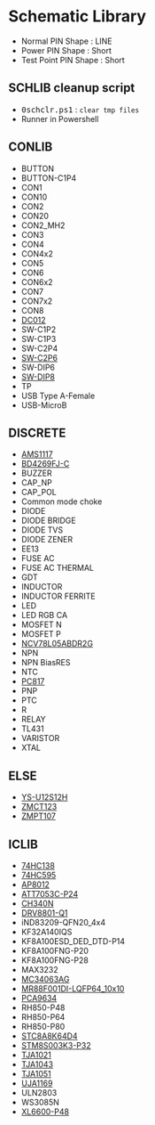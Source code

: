 # Schematic Library
- Normal PIN Shape : LINE
- Power PIN Shape : Short
- Test Point PIN Shape : Short

## SCHLIB cleanup script
- <kbd>0schclr.ps1</kbd> : `clear tmp files`
- Runner in Powershell

## CONLIB
- BUTTON
- BUTTON-C1P4
- CON1
- CON10
- CON2
- CON20
- CON2_MH2
- CON3
- CON4
- CON4x2
- CON5
- CON6
- CON6x2
- CON7
- CON7x2
- CON8
- [DC012](https://atta.szlcsc.com/upload/public/pdf/source/20190827/C16214_DA59F99E888FED58D9833F5341D610B0.pdf)
- SW-C1P2
- SW-C1P3
- SW-C2P4
- [SW-C2P6](https://sten-eswitch-13110800-production.s3.amazonaws.com/system/asset/product_line/data_sheet/61/TL2201.pdf)
- SW-DIP6
- [SW-DIP8](https://atta.szlcsc.com/upload/public/pdf/source/20170330/1490854214069.pdf)
- TP
- USB Type A-Female
- USB-MicroB

## DISCRETE
- [AMS1117](https://atta.szlcsc.com/upload/public/pdf/source/20211011/50CC665C22E3A66C08379A4A74BDA25C.pdf)
- [BD4269FJ-C](https://www.rohm.com.cn/products/power-management/linear-regulators/ldo-regulators-with-voltage-detector/bd4269fj-c-product#productDetail)
- BUZZER
- CAP_NP
- CAP_POL
- Common mode choke
- DIODE
- DIODE BRIDGE
- DIODE TVS
- DIODE ZENER
- EE13
- FUSE AC
- FUSE AC THERMAL
- GDT
- INDUCTOR
- INDUCTOR FERRITE
- LED
- LED RGB CA
- MOSFET N
- MOSFET P
- [NCV78L05ABDR2G](https://www.onsemi.cn/pdf/datasheet/mc78l00a-d.pdf)
- NPN
- NPN BiasRES
- NTC
- [PC817](https://atta.szlcsc.com/upload/public/pdf/source/20170306/1488763820552.pdf)
- PNP
- PTC
- R
- RELAY
- TL431
- VARISTOR
- XTAL

## ELSE
- [YS-U12S12H](https://datasheet.lcsc.com/lcsc/2011161038_ESHION-YS-U12S12H-190649_C910325.pdf)
- [ZMCT123](https://atta.szlcsc.com/upload/public/pdf/source/20171221/C155201_15138395935231195959.pdf)
- [ZMPT107](https://atta.szlcsc.com/upload/public/pdf/source/20170912/C125191_1505207878742963562.pdf)

## ICLIB
- [74HC138](https://atta.szlcsc.com/upload/public/pdf/source/20211021/7B625A47246E82620A06819DCE700E08.pdf)
- [74HC595](https://atta.szlcsc.com/upload/public/pdf/source/20201103/C481686_D690E9B0C1648AC2CC2EC3C4114C4C08.pdf)
- [AP8012](https://www.chipown.com.cn/cn/prodetails/118/1871.html)
- [ATT7053C-P24](https://www.hitrendtech.com/public/upload/file/20220207/15c20055d815cd15259d0e2b4660462d.pdf)
- [CH340N](http://www.wch.cn/products/CH340.html?from=list)
- [DRV8801-Q1](https://www.ti.com.cn/product/cn/DRV8801-Q1)
- iND83209-QFN20_4x4
- KF32A140IQS
- KF8A100ESD_DED_DTD-P14
- KF8A100FNG-P20
- KF8A100FNG-P28
- MAX3232
- [MC34063AG](http://www.htckorea.co.kr/chinese/MC34063AG.php)
- [MR88F001DI-LQFP64_10x10](https://www.mrsemicn.com/)
- [PCA9634](https://www.nxp.com/docs/en/data-sheet/PCA9634.pdf)
- RH850-P48
- RH850-P64
- RH850-P80
- [STC8A8K64D4](https://www.stcmcudata.com/STC8F-DATASHEET/STC8A8K64D4.pdf)
- [STM8S003K3-P32](https://www.st.com/zh/microcontrollers-microprocessors/stm8s003k3.html)
- [TJA1021](https://www.nxp.com/docs/en/data-sheet/TJA1021.pdf)
- [TJA1043](https://www.nxp.com/docs/en/data-sheet/TJA1043.pdf)
- [TJA1051](https://www.nxp.com/docs/en/data-sheet/TJA1051.pdf)
- [UJA1169](https://www.nxp.com/products/power-management/pmics-and-sbcs/mini-sbcs/mini-high-speed-can-system-basis-chip:UJA1169TK)
- ULN2803
- WS3085N
- [XL6600-P48](http://www.chipways.com/col.jsp?id=130)
